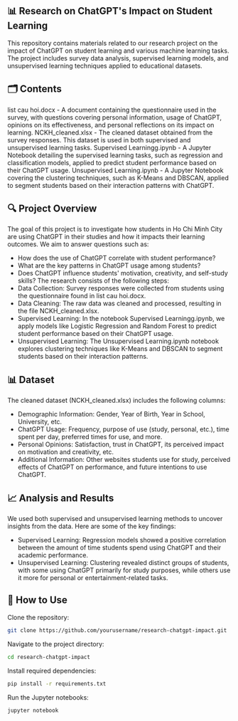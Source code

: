 ## 📊 Research on ChatGPT's Impact on Student Learning
This repository contains materials related to our research project on the impact of ChatGPT on student learning and various machine learning tasks. The project includes survey data analysis, supervised learning models, and unsupervised learning techniques applied to educational datasets.

## 🗂 Contents
list cau hoi.docx - A document containing the questionnaire used in the survey, with questions covering personal information, usage of ChatGPT, opinions on its effectiveness, and personal reflections on its impact on learning.
NCKH_cleaned.xlsx - The cleaned dataset obtained from the survey responses. This dataset is used in both supervised and unsupervised learning tasks.
Supervised Learningg.ipynb - A Jupyter Notebook detailing the supervised learning tasks, such as regression and classification models, applied to predict student performance based on their ChatGPT usage.
Unsupervised Learning.ipynb - A Jupyter Notebook covering the clustering techniques, such as K-Means and DBSCAN, applied to segment students based on their interaction patterns with ChatGPT.
## 🔍 Project Overview
The goal of this project is to investigate how students in Ho Chi Minh City are using ChatGPT in their studies and how it impacts their learning outcomes. We aim to answer questions such as:
- How does the use of ChatGPT correlate with student performance?
- What are the key patterns in ChatGPT usage among students?
- Does ChatGPT influence students' motivation, creativity, and self-study skills?
The research consists of the following steps:
- Data Collection: Survey responses were collected from students using the questionnaire found in list cau hoi.docx.
- Data Cleaning: The raw data was cleaned and processed, resulting in the file NCKH_cleaned.xlsx.
- Supervised Learning: In the notebook Supervised Learningg.ipynb, we apply models like Logistic Regression and Random Forest to predict student performance based on their ChatGPT usage.
- Unsupervised Learning: The Unsupervised Learning.ipynb notebook explores clustering techniques like K-Means and DBSCAN to segment students based on their interaction patterns.
## 📊 Dataset
The cleaned dataset (NCKH_cleaned.xlsx) includes the following columns:
- Demographic Information: Gender, Year of Birth, Year in School, University, etc.
- ChatGPT Usage: Frequency, purpose of use (study, personal, etc.), time spent per day, preferred times for use, and more.
- Personal Opinions: Satisfaction, trust in ChatGPT, its perceived impact on motivation and creativity, etc.
- Additional Information: Other websites students use for study, perceived effects of ChatGPT on performance, and future intentions to use ChatGPT.
## 📈 Analysis and Results
We used both supervised and unsupervised learning methods to uncover insights from the data. Here are some of the key findings:
- Supervised Learning: Regression models showed a positive correlation between the amount of time students spend using ChatGPT and their academic performance.
- Unsupervised Learning: Clustering revealed distinct groups of students, with some using ChatGPT primarily for study purposes, while others use it more for personal or entertainment-related tasks.
## 📑 How to Use
Clone the repository:
```bash
git clone https://github.com/yourusername/research-chatgpt-impact.git
```
Navigate to the project directory:
```bash
cd research-chatgpt-impact
```
Install required dependencies:
```bash
pip install -r requirements.txt
```
Run the Jupyter notebooks:
```bash
jupyter notebook
```
